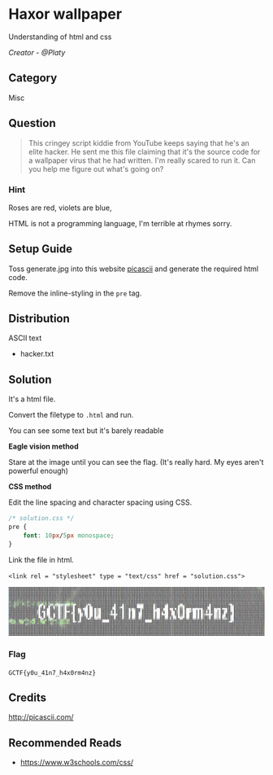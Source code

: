 # Haxor wallpaper
Understanding of html and css

<i>Creator - @Platy</i>

## Category
Misc

## Question
>This cringey script kiddie from YouTube keeps saying that he's an elite hacker. He sent me this file claiming that it's the source code for a wallpaper virus that he had written. I'm really scared to run it. Can you help me figure out what's going on?

### Hint
Roses are red, violets are blue,

HTML is not a programming language, I'm terrible at rhymes sorry.

## Setup Guide
Toss generate.jpg into this website [picascii](http://picascii.com/) and generate the required html code.

Remove the inline-styling in the `pre` tag.

## Distribution
ASCII text
- hacker.txt

## Solution
It's a html file.

Convert the filetype to `.html` and run.

You can see some text but it's barely readable

<b>Eagle vision method</b>

Stare at the image until you can see the flag. (It's really hard. My eyes aren't powerful enough)

<b>CSS method</b>

Edit the line spacing and character spacing using CSS.
```css
/* solution.css */
pre {
	font: 10px/5px monospace;
}
```
Link the file in html.

`<link rel = "stylesheet" type = "text/css" href = "solution.css">`

![solution](solution/solution.jpg)

### Flag
`GCTF{y0u_41n7_h4x0rm4nz}`

## Credits
http://picascii.com/

## Recommended Reads
- https://www.w3schools.com/css/
